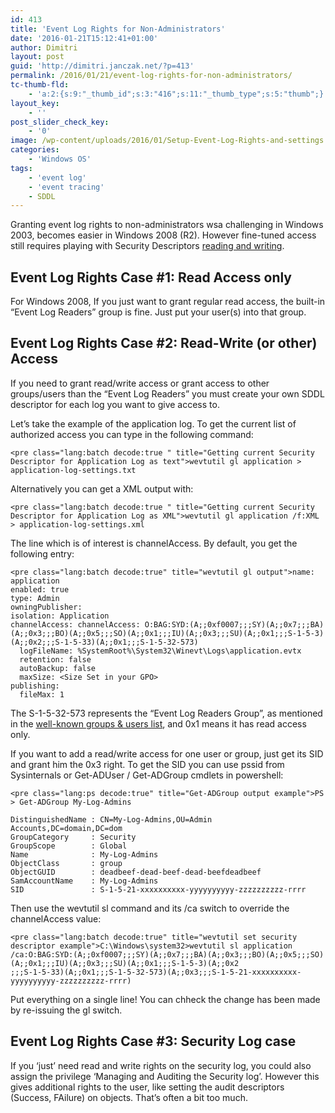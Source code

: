 ```yaml
---
id: 413
title: 'Event Log Rights for Non-Administrators'
date: '2016-01-21T15:12:41+01:00'
author: Dimitri
layout: post
guid: 'http://dimitri.janczak.net/?p=413'
permalink: /2016/01/21/event-log-rights-for-non-administrators/
tc-thumb-fld:
    - 'a:2:{s:9:"_thumb_id";s:3:"416";s:11:"_thumb_type";s:5:"thumb";}'
layout_key:
    - ''
post_slider_check_key:
    - '0'
image: /wp-content/uploads/2016/01/Setup-Event-Log-Rights-and-settings.png
categories:
    - 'Windows OS'
tags:
    - 'event log'
    - 'event tracing'
    - SDDL
---
```


Granting event log rights to non-administrators wsa challenging in Windows 2003, becomes easier in Windows 2008 (R2). However fine-tuned access still requires playing with Security Descriptors [reading and writing](https://msdn.microsoft.com/en-us/library/windows/desktop/aa379567%28v=vs.85%29.aspx).

## Event Log Rights Case #1: Read Access only

For Windows 2008, If you just want to grant regular read access, the built-in “Event Log Readers” group is fine. Just put your user(s) into that group.

## Event Log Rights Case #2: Read-Write (or other) Access

If you need to grant read/write access or grant access to other groups/users than the “Event Log Readers” you must create your own SDDL descriptor for each log you want to give access to.

Let’s take the example of the application log. To get the current list of authorized access you can type in the following command:

```
<pre class="lang:batch decode:true " title="Getting current Security Descriptor for Application Log as text">wevtutil gl application > application-log-settings.txt
```

Alternatively you can get a XML output with:

```
<pre class="lang:batch decode:true " title="Getting current Security Descriptor for Application Log as XML">wevtutil gl application /f:XML > application-log-settings.xml
```

The line which is of interest is channelAccess. By default, you get the following entry:

```
<pre class="lang:batch decode:true" title="wevtutil gl output">name: application
enabled: true
type: Admin
owningPublisher:
isolation: Application
channelAccess: channelAccess: O:BAG:SYD:(A;;0xf0007;;;SY)(A;;0x7;;;BA)(A;;0x3;;;BO)(A;;0x5;;;SO)(A;;0x1;;;IU)(A;;0x3;;;SU)(A;;0x1;;;S-1-5-3)
(A;;0x2;;;S-1-5-33)(A;;0x1;;;S-1-5-32-573)
  logFileName: %SystemRoot%\System32\Winevt\Logs\application.evtx
  retention: false
  autoBackup: false
  maxSize: <Size Set in your GPO>
publishing:
  fileMax: 1
```

The S-1-5-32-573 represents the “Event Log Readers Group”, as mentioned in the [well-known groups &amp; users list](https://support.microsoft.com/en-us/kb/243330), and 0x1 means it has read access only.

If you want to add a read/write access for one user or group, just get its SID and grant him the 0x3 right. To get the SID you can use pssid from Sysinternals or Get-ADUser / Get-ADGroup cmdlets in powershell:

```
<pre class="lang:ps decode:true" title="Get-ADGroup output example">PS > Get-ADGroup My-Log-Admins

DistinguishedName : CN=My-Log-Admins,OU=Admin Accounts,DC=domain,DC=dom
GroupCategory     : Security
GroupScope        : Global
Name              : My-Log-Admins
ObjectClass       : group
ObjectGUID        : deadbeef-dead-beef-dead-beefdeadbeef
SamAccountName    : My-Log-Admins
SID               : S-1-5-21-xxxxxxxxxx-yyyyyyyyyy-zzzzzzzzzz-rrrr
```

Then use the wevtutil sl command and its /ca switch to override the channelAccess value:

```
<pre class="lang:batch decode:true" title="wevtutil set security descriptor example">C:\Windows\system32>wevtutil sl application /ca:O:BAG:SYD:(A;;0xf0007;;;SY)(A;;0x7;;;BA)(A;;0x3;;;BO)(A;;0x5;;;SO)(A;;0x1;;;IU)(A;;0x3;;;SU)(A;;0x1;;;S-1-5-3)(A;;0x2
;;;S-1-5-33)(A;;0x1;;;S-1-5-32-573)(A;;0x3;;;S-1-5-21-xxxxxxxxxx-yyyyyyyyyy-zzzzzzzzzz-rrrr)
```

Put everything on a single line! You can chheck the change has been made by re-issuing the gl switch.

## Event Log Rights Case #3: Security Log case

If you ‘just’ need read and write rights on the security log, you could also assign the privilege ‘Managing and Auditing the Security log’. However this gives additional rights to the user, like setting the audit descriptors (Success, FAilure) on objects. That’s often a bit too much.